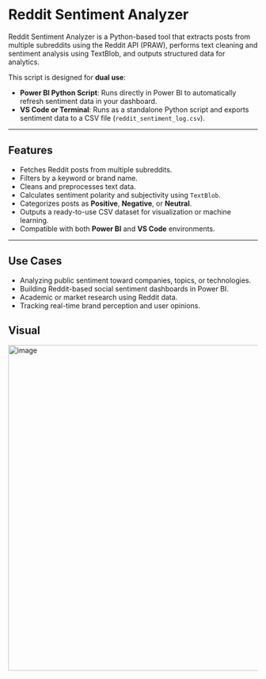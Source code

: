 # Reddit Sentiment Analyzer

Reddit Sentiment Analyzer is a Python-based tool that extracts posts from multiple subreddits using the Reddit API (PRAW), performs text cleaning and sentiment analysis using TextBlob, and outputs structured data for analytics.  

This script is designed for **dual use**:
- **Power BI Python Script**: Runs directly in Power BI to automatically refresh sentiment data in your dashboard.
- **VS Code or Terminal**: Runs as a standalone Python script and exports sentiment data to a CSV file (`reddit_sentiment_log.csv`).

---

## Features

- Fetches Reddit posts from multiple subreddits.
- Filters by a keyword or brand name.
- Cleans and preprocesses text data.
- Calculates sentiment polarity and subjectivity using `TextBlob`.
- Categorizes posts as **Positive**, **Negative**, or **Neutral**.
- Outputs a ready-to-use CSV dataset for visualization or machine learning.
- Compatible with both **Power BI** and **VS Code** environments.

---

## Use Cases

- Analyzing public sentiment toward companies, topics, or technologies.
- Building Reddit-based social sentiment dashboards in Power BI.
- Academic or market research using Reddit data.
- Tracking real-time brand perception and user opinions.

## Visual
<img width="1146" height="656" alt="image" src="https://github.com/user-attachments/assets/74179566-973d-4b11-ba85-4a56a7176647" />

